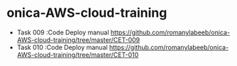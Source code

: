 # onica-AWS-cloud-training


- Task 009 :Code Deploy manual https://github.com/romanylabeeb/onica-AWS-cloud-training/tree/master/CET-009
- Task 010 :Code Deploy manual https://github.com/romanylabeeb/onica-AWS-cloud-training/tree/master/CET-010